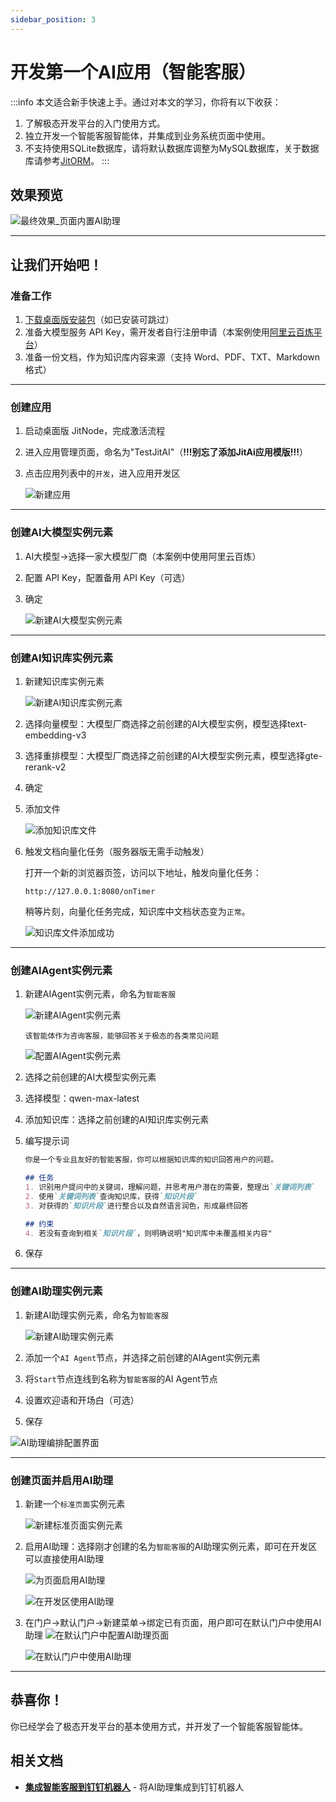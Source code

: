 ```yaml
---
sidebar_position: 3
---
```


# 开发第一个AI应用（智能客服）

:::info
本文适合新手快速上手。通过对本文的学习，你将有以下收获：
1. 了解极态开发平台的入门使用方式。
2. 独立开发一个智能客服智能体，并集成到业务系统页面中使用。
3. 不支持使用SQLite数据库，请将默认数据库调整为MySQL数据库，关于数据库请参考[JitORM](/docs/reference/开发框架/JitORM/intro)。
:::

## 效果预览

![最终效果_页面内置AI助理](./img/jitairobot/最终效果_页面内置AI助理.png)

---

## 让我们开始吧！
### 准备工作
1. [下载桌面版安装包](./下载安装)（如已安装可跳过）
2. 准备大模型服务 API Key，需开发者自行注册申请（本案例使用[阿里云百炼平台](https://bailian.console.aliyun.com/?tab=model#/api-key)）
3. 准备一份文档，作为知识库内容来源（支持 Word、PDF、TXT、Markdown 格式）

---

### 创建应用

1. 启动桌面版 JitNode，完成激活流程
2. 进入应用管理页面，命名为"TestJitAI"（**!!!别忘了添加JitAi应用模版!!!**）
3. 点击应用列表中的`开发`，进入应用开发区

    ![新建应用](./img/jitairobot/新建应用.png)

---

### 创建AI大模型实例元素

1. AI大模型->选择一家大模型厂商（本案例中使用阿里云百炼）
2. 配置 API Key，配置备用 API Key（可选）
3. 确定

    ![新建AI大模型实例元素](./img/jitairobot/新建AI大模型实例元素.png)

---

### 创建AI知识库实例元素
1. 新建知识库实例元素
   
   ![新建AI知识库实例元素](./img/jitairobot/新建AI知识库实例元素.png)

2. 选择向量模型：大模型厂商选择之前创建的AI大模型实例，模型选择text-embedding-v3
3. 选择重排模型：大模型厂商选择之前创建的AI大模型实例元素，模型选择gte-rerank-v2
4. 确定
5. 添加文件
   
   ![添加知识库文件](./img/jitairobot/添加知识库文件.png)

6. 触发文档向量化任务（服务器版无需手动触发）

    打开一个新的浏览器页签，访问以下地址，触发向量化任务：
    ```shell
    http://127.0.0.1:8080/onTimer
    ```
    
    稍等片刻，向量化任务完成，知识库中文档状态变为`正常`。

    ![知识库文件添加成功](./img/jitairobot/知识库文件添加成功.png)

---

### 创建AIAgent实例元素

1. 新建AIAgent实例元素，命名为`智能客服`
   
   ![新建AIAgent实例元素](./img/jitairobot/新建AIAgent实例元素.png)

   ```text title="Agent描述"
   该智能体作为咨询客服，能够回答关于极态的各类常见问题
   ```

   ![配置AIAgent实例元素](./img/jitairobot/配置AIAgent实例元素.png)

2. 选择之前创建的AI大模型实例元素
3. 选择模型：qwen-max-latest
4. 添加知识库：选择之前创建的AI知识库实例元素
5. 编写提示词
    ```markdown title="参考提示词"
    你是一个专业且友好的智能客服，你可以根据知识库的知识回答用户的问题。

    ## 任务
    1. 识别用户提问中的关键词，理解问题，并思考用户潜在的需要，整理出`关键词列表`
    2. 使用`关键词列表`查询知识库，获得`知识片段`
    3. 对获得的`知识片段`进行整合以及自然语言润色，形成最终回答

    ## 约束
    4. 若没有查询到相关`知识片段`，则明确说明"知识库中未覆盖相关内容"
    ```

6. 保存


---

### 创建AI助理实例元素

1. 新建AI助理实例元素，命名为`智能客服`
   
   ![新建AI助理实例元素](./img/jitairobot/新建AI助理实例元素.png)

2. 添加一个`AI Agent`节点，并选择之前创建的AIAgent实例元素
3. 将`Start`节点连线到名称为`智能客服`的AI Agent节点
4. 设置欢迎语和开场白（可选）
5. 保存

![AI助理编排配置界面](./img/jitairobot/AI助理编排配置界面.png)

---

### 创建页面并启用AI助理

1. 新建一个`标准页面`实例元素

   ![新建标准页面实例元素](./img/jitairobot/新建标准页面实例元素.png)

2. 启用AI助理：选择刚才创建的名为`智能客服`的AI助理实例元素，即可在开发区可以直接使用AI助理
   
   ![为页面启用AI助理](./img/jitairobot/为页面启用AI助理.png)

   ![在开发区使用AI助理](./img/jitairobot/在开发区使用AI助理.png)

3. 在门户->默认门户->新建菜单->绑定已有页面，用户即可在默认门户中使用AI助理
    ![在默认门户中配置AI助理页面](./img/jitairobot/在默认门户中配置AI助理页面.png)

    ![在默认门户中使用AI助理](./img/jitairobot/在默认门户中使用AI助理.png)


---

## 恭喜你！

你已经学会了极态开发平台的基本使用方式，并开发了一个智能客服智能体。

## 相关文档
- **[集成智能客服到钉钉机器人](./进阶/集成智能客服到钉钉机器人)** - 将AI助理集成到钉钉机器人








